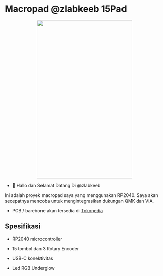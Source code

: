 # Macropad @zlabkeeb 15Pad

<p align="center">
  <img width="300" height="500" src="https://i.imgur.com/E5Ajv0fh.jpeg">
</p>

- 👋 Hallo dan Selamat Datang Di @zlabkeeb

Ini adalah proyek macropad saya yang menggunakan RP2040. Saya akan secepatnya mencoba untuk mengintegrasikan dukungan QMK dan VIA.

- PCB / barebone akan tersedia di [Tokopedia](https://www.tokopedia.com/zahranetid)

## Spesifikasi

- RP2040 microcontroller

- 15 tombol dan 3 Rotary Encoder

- USB-C konektivitas

- Led RGB Underglow

